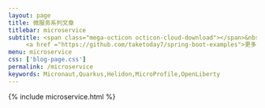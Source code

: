 ```yaml
---
layout: page
title: 微服务系列文章
titlebar: microservice
subtitle: <span class="mega-octicon octicon-cloud-download"></span>&nbsp;&nbsp;
     <a href ="https://github.com/taketoday7/spring-boot-examples">更多微服务精选教程，<font color="#EB9439">点我</font>查看！</a><br/>
menu: microservice
css: ['blog-page.css']
permalink: /microservice
keywords: Micronaut,Quarkus,Helidon,MicroProfile,OpenLiberty
---
```


{% include microservice.html %}

